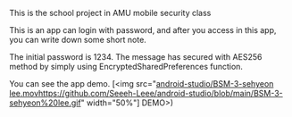 This is the school project in AMU mobile security class

This is an app can login with password, and after you access in this app,
     you can write down some short note.

The initial password is 1234.
The message has secured with AES256 method by simply using EncryptedSharedPreferences function.

You can see the app demo.
[<img src="[android-studio/BSM-3-sehyeon lee.mov](https://github.com/Seeeh-Leee/android-studio/blob/main/BSM-3-sehyeon%20lee.gif)https://github.com/Seeeh-Leee/android-studio/blob/main/BSM-3-sehyeon%20lee.gif" width="50%"] DEMO>)


